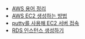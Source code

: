 * [AWS 용어 정리](https://abcdefgh123123.tistory.com/485)
* [AWS EC2 생성하는 방법](https://abcdefgh123123.tistory.com/510)
* [putty를 사용해 EC2 서버 접속](https://abcdefgh123123.tistory.com/511)
* [RDS 인스턴스 생성하기](https://abcdefgh123123.tistory.com/512)
